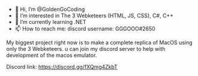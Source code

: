 - 👋 Hi, I’m @GoldenGoCoding
- 👀 I’m interested in The 3 Webketeers (HTML, JS, CSS), C#, C++
- 🌱 I’m currently learning .NET
- 📫 How to reach me: discord username: GGGOOO#2650

My biggest project right now is to make a complete replica of MacOS using only the 3 Webketeers. u can join my discord server to help with development of the macos emulator. 

Discord link: https://discord.gg/fXQmg4ZkbT

